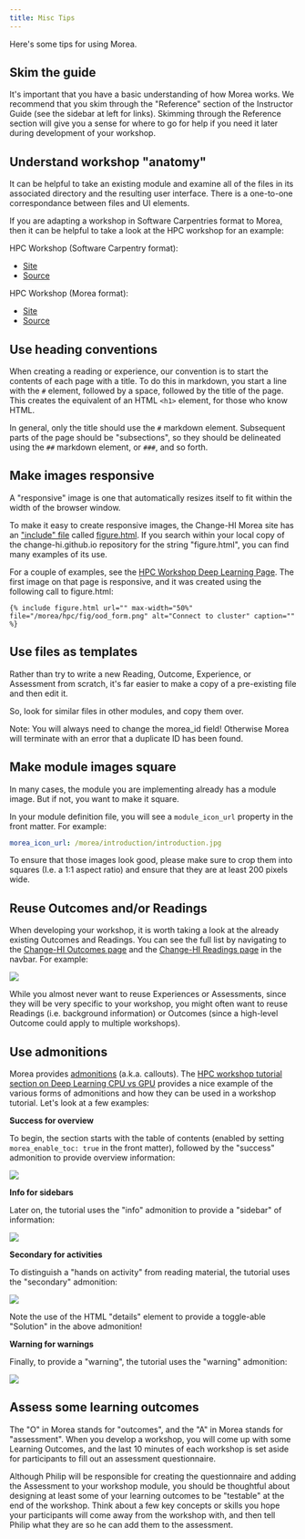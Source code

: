 ```yaml
---
title: Misc Tips
---
```


Here's some tips for using Morea. 

## Skim the guide

It's important that you have a basic understanding of how Morea works.  We recommend that you skim through the "Reference" section of the Instructor Guide (see the sidebar at left for links). Skimming through the Reference section will give you a sense for where to go for help if you need it later during development of your workshop.

## Understand workshop "anatomy"

It can be helpful to take an existing module and examine all of the files in its associated directory and the resulting user interface. There is a one-to-one correspondance between files and UI elements.

If you are adapting a workshop in Software Carpentries format to Morea, then it can be helpful to take a look at the HPC workshop for an example:

HPC Workshop (Software Carpentry format): 
  * [Site](https://ci-tracs.github.io/High_Performance_Computing/)
  * [Source](https://github.com/CI-TRACS/High_Performance_Computing)

HPC Workshop (Morea format):
  * [Site](https://change-hi.github.io/modules/hpc/)
  * [Source](https://github.com/change-hi/change-hi.github.io/tree/main/morea/hpc)

## Use heading conventions

When creating a reading or experience, our convention is to start the contents of each page with a title. To do this in markdown, you start a line with the `#` element, followed by a space, followed by the title of the page. This creates the equivalent of an HTML `<h1>` element, for those who know HTML.

In general, only the title should use the `#` markdown element.  Subsequent parts of the page should be "subsections", so they should be delineated using the `##` markdown element, or `###`, and so forth. 

## Make images responsive

A "responsive" image is one that automatically resizes itself to fit within the width of the browser window. 

To make it easy to create responsive images, the Change-HI Morea site has an ["include" file](../instructors/include-files) called [figure.html](https://github.com/change-hi/change-hi.github.io/blob/main/_includes/figure.html). If you search within your local copy of the change-hi.github.io repository for the string "figure.html", you can find many examples of its use. 

For a couple of examples, see the [HPC Workshop Deep Learning Page](https://change-hi.github.io/morea/hpc/experience-hpc-deep-learning.html). The first image on that page is responsive, and it was created using the following call to figure.html:

```
{% include figure.html url="" max-width="50%" file="/morea/hpc/fig/ood_form.png" alt="Connect to cluster" caption="" %}
```


## Use files as templates

Rather than try to write a new Reading, Outcome, Experience, or Assessment from scratch, it's far easier to make a copy of a pre-existing file and then edit it. 

So, look for similar files in other modules, and copy them over.

Note: You will always need to change the morea_id field!  Otherwise Morea will terminate with an error that a duplicate ID has been found.

## Make module images square

In many cases, the module you are implementing already has a module image. But if not, you want to make it square. 

In your module definition file, you will see a `module_icon_url` property in the front matter. For example:

```yaml
morea_icon_url: /morea/introduction/introduction.jpg
```

To ensure that those images look good, please make sure to crop them into squares (I.e. a 1:1 aspect ratio) and ensure that they are at least 200 pixels wide. 

## Reuse Outcomes and/or Readings

When developing your workshop, it is worth taking a look at the already existing Outcomes and Readings. You can see the full list by navigating to the [Change-HI Outcomes page](https://change-hi.github.io/outcomes/) and the [Change-HI Readings page](https://change-hi.github.io/readings/) in the navbar. For example:

![](/img/change-hi/change-hi-readings-page.png)

While you almost never want to reuse Experiences or Assessments, since they will be very specific to your workshop, you might often want to reuse Readings (i.e. background information) or Outcomes (since a high-level Outcome could apply to multiple workshops). 

## Use admonitions

Morea provides [admonitions](../instructors/admonitions) (a.k.a. callouts). The [HPC workshop tutorial section on Deep Learning CPU vs GPU](https://change-hi.github.io/morea/hpc/experience-hpc-deep-learning.html) provides a nice example of the various forms of admonitions and how they can be used in a workshop tutorial. Let's look at a few examples:

**Success for overview**

To begin, the section starts with the table of contents (enabled by setting `morea_enable_toc: true` in the front matter), followed by the "success" admonition to provide overview information:

![](/img/change-hi/admonition-overview.png)

**Info for sidebars**

Later on, the tutorial uses the "info" admonition to provide a "sidebar" of information:

![](/img/change-hi/admonition-info.png)

**Secondary for activities**

To distinguish a "hands on activity" from reading material, the tutorial uses the "secondary" admonition:

![](/img/change-hi/admonition-secondary.png)

Note the use of the HTML "details" element to provide a toggle-able "Solution" in the above admonition!

**Warning for warnings**

Finally, to provide a "warning", the tutorial uses the "warning" admonition:

![](/img/change-hi/admonition-warning.png)

## Assess some learning outcomes

The "O" in Morea stands for "outcomes", and the "A" in Morea stands for "assessment". When you develop a workshop, you will come up with some Learning Outcomes, and the last 10 minutes of each workshop is set aside for participants to fill out an assessment questionnaire. 

Although Philip will be responsible for creating the questionnaire and adding the Assessment to your workshop module, you should be thoughtful about designing at least some of your learning outcomes to be "testable" at the end of the workshop.  Think about a few key concepts or skills you hope your participants will come away from the workshop with, and then tell Philip what they are so he can add them to the assessment.   
